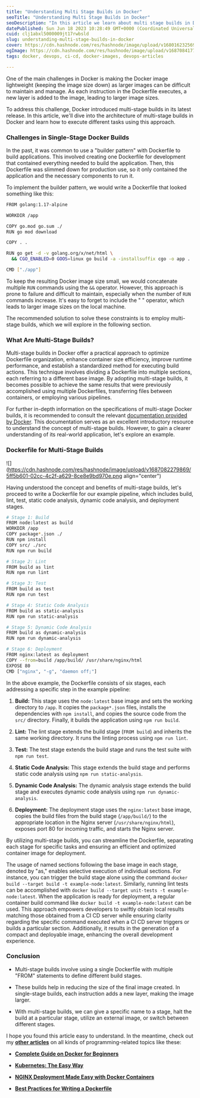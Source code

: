 ```yaml
---
title: "Understanding Multi Stage Builds in Docker"
seoTitle: "Understanding Multi Stage Builds in Docker"
seoDescription: "In this article we learn about multi stage builds in Docker and how it helps to significantly reduce the size of our docker image."
datePublished: Sun Jun 18 2023 10:28:49 GMT+0000 (Coordinated Universal Time)
cuid: clj1abxl5000009jt17rwbsld
slug: understanding-multi-stage-builds-in-docker
cover: https://cdn.hashnode.com/res/hashnode/image/upload/v1680162325696/11abdc53-94e5-476c-a839-929c207425d3.png
ogImage: https://cdn.hashnode.com/res/hashnode/image/upload/v1687084177131/bd5290dd-0e6c-4e0d-8c8f-0887b263683f.avif
tags: docker, devops, ci-cd, docker-images, devops-articles

---
```


One of the main challenges in Docker is making the Docker image lightweight (keeping the image size down) as larger images can be difficult to maintain and manage. As each instruction in the Dockerfile executes, a new layer is added to the image, leading to larger image sizes.

To address this challenge, Docker introduced multi-stage builds in its latest release. In this article, we'll dive into the architecture of multi-stage builds in Docker and learn how to execute different tasks using this approach.

### **Challenges in Single-Stage Docker Builds**

In the past, it was common to use a "builder pattern" with Dockerfile to build applications. This involved creating one Dockerfile for development that contained everything needed to build the application. Then, this Dockerfile was slimmed down for production use, so it only contained the application and the necessary components to run it.

To implement the builder pattern, we would write a Dockerfile that looked something like this:

```bash
FROM golang:1.17-alpine

WORKDIR /app

COPY go.mod go.sum ./
RUN go mod download

COPY . .

RUN go get -d -v golang.org/x/net/html \ 
  && CGO_ENABLED=0 GOOS=linux go build -a -installsuffix cgo -o app .

CMD ["./app"]
```

To keep the resulting Docker image size small, we would concatenate multiple `RUN` commands using the `&&` operator. However, this approach is prone to failure and difficult to maintain, especially when the number of `RUN` commands increase. It's easy to forget to include the " " operator, which leads to larger image sizes on the local machine.

The recommended solution to solve these constraints is to employ multi-stage builds, which we will explore in the following section.

### **What Are Multi-Stage Builds?**

Multi-stage builds in Docker offer a practical approach to optimize Dockerfile organization, enhance container size efficiency, improve runtime performance, and establish a standardized method for executing build actions. This technique involves dividing a Dockerfile into multiple sections, each referring to a different base image. By adopting multi-stage builds, it becomes possible to achieve the same results that were previously accomplished using multiple Dockerfiles, transferring files between containers, or employing various pipelines.

For further in-depth information on the specifications of multi-stage Docker builds, it is recommended to consult the relevant [documentation provided by Docker](https://docs.docker.com/build/building/multi-stage/). This documentation serves as an excellent introductory resource to understand the concept of multi-stage builds. However, to gain a clearer understanding of its real-world application, let's explore an example.

### **Dockerfile for Multi-Stage Builds**

![](https://cdn.hashnode.com/res/hashnode/image/upload/v1687082279869/5ff5b601-02cc-4c2f-a629-8ce8e9bd970e.png align="center")

Having understood the concept and benefits of multi-stage builds, let's proceed to write a Dockerfile for our example pipeline, which includes build, lint, test, static code analysis, dynamic code analysis, and deployment stages.

```bash
# Stage 1: Build
FROM node:latest as build
WORKDIR /app
COPY package*.json ./
RUN npm install
COPY src/ ./src
RUN npm run build

# Stage 2: Lint
FROM build as lint
RUN npm run lint

# Stage 3: Test
FROM build as test
RUN npm run test

# Stage 4: Static Code Analysis
FROM build as static-analysis
RUN npm run static-analysis

# Stage 5: Dynamic Code Analysis
FROM build as dynamic-analysis
RUN npm run dynamic-analysis

# Stage 6: Deployment
FROM nginx:latest as deployment
COPY --from=build /app/build/ /usr/share/nginx/html
EXPOSE 80
CMD ["nginx", "-g", "daemon off;"]
```

In the above example, the Dockerfile consists of six stages, each addressing a specific step in the example pipeline:

1. **Build:** This stage uses the `node:latest` base image and sets the working directory to `/app`. It copies the `package*.json` files, installs the dependencies with `npm install`, and copies the source code from the `src/` directory. Finally, it builds the application using `npm run build`.
    
2. **Lint:** The lint stage extends the build stage (`FROM build`) and inherits the same working directory. It runs the linting process using `npm run lint`.
    
3. **Test:** The test stage extends the build stage and runs the test suite with `npm run test`.
    
4. **Static Code Analysis:** This stage extends the build stage and performs static code analysis using `npm run static-analysis`.
    
5. **Dynamic Code Analysis:** The dynamic analysis stage extends the build stage and executes dynamic code analysis using `npm run dynamic-analysis`.
    
6. **Deployment:** The deployment stage uses the `nginx:latest` base image, copies the build files from the build stage (`/app/build/`) to the appropriate location in the Nginx server (`/usr/share/nginx/html`), exposes port 80 for incoming traffic, and starts the Nginx server.
    

By utilizing multi-stage builds, you can streamline the Dockerfile, separating each stage for specific tasks and ensuring an efficient and optimized container image for deployment.

The usage of named sections following the base image in each stage, denoted by "as," enables selective execution of individual sections. For instance, you can trigger the build stage alone using the command `docker build --target build -t example-node:latest`. Similarly, running lint tests can be accomplished with `docker build --target unit-tests -t example-node:latest`. When the application is ready for deployment, a regular container build command like `docker build -t example-node:latest` can be used. This approach empowers developers to swiftly obtain local results matching those obtained from a CI CD server while ensuring clarity regarding the specific command executed when a CI CD server triggers or builds a particular section. Additionally, it results in the generation of a compact and deployable image, enhancing the overall development experience.

### **Conclusion**

* Multi-stage builds involve using a single Dockerfile with multiple "FROM" statements to define different build stages.
    
* These builds help in reducing the size of the final image created. In single-stage builds, each instruction adds a new layer, making the image larger.
    
* With multi-stage builds, we can give a specific name to a stage, halt the build at a particular stage, utilize an external image, or switch between different stages.
    

I hope you found this article easy to understand. In the meantime, check out my [**other articles**](https://blog.codewdhruv.com/) on all kinds of programming-related topics like these:

* [**Complete Guide on Docker for Beginners**](https://blog.codewdhruv.com/complete-guide-on-docker-for-beginners)
    
* [**Kubernetes: The Easy Way**](https://blog.codewdhruv.com/kubernetes-the-easy-way)
    
* [**NGINX Deployment Made Easy with Docker Containers**](https://blog.codewdhruv.com/nginx-deployment-made-easy-with-docker-containers)
    
* [**Best Practices for Writing a Dockerfile**](https://blog.codewdhruv.com/best-practices-for-writing-a-dockerfile)